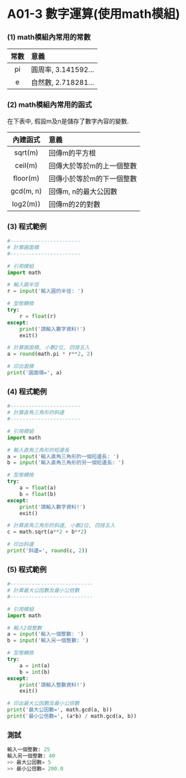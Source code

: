 # A01-3 數字運算(使用math模組)


### (1) math模組內常用的常數


| 常數 | 意義 |
|:---------:|:------|
| pi | 圓周率, 3.141592… |
| e | 自然數, 2.718281… |

### (2) math模組內常用的函式
在下表中, 假設m及n是儲存了數字內容的變數.

| 內建函式 | 意義 |
|:---------:|:------|
| sqrt(m) | 回傳m的平方根 |
| ceil(m) | 回傳大於等於m的上一個整數 |
| floor(m) | 回傳小於等於m的下一個整數 |
| gcd(m, n) | 回傳m, n的最大公因數 |
| log2(m)) | 回傳m的2的對數   |



### (3) 程式範例
``` python
#-----------------------
# 計算圓面積
#-----------------------

# 引用模組
import math

# 輸入圓半徑
r = input('輸入圓的半徑: ')

# 型態轉換
try:
    r = float(r)
except:
    print('請輸入數字資料!')
    exit()

# 計算圓面積, 小數2位, 四捨五入
a = round(math.pi * r**2, 2)

# 印出面積
print('圓面積=', a)
```

### (4) 程式範例
``` python
#-----------------------
# 計算直角三角形的斜邊
#-----------------------

# 引用模組
import math

# 輸入直角三角形的短邊長
a = input('輸入直角三角形的一個短邊長: ')
b = input('輸入直角三角形的另一個短邊長: ')

# 型態轉換
try:
    a = float(a)
    b = float(b)
except:
    print('請輸入數字資料!')
    exit()

# 計算直角三角形的斜邊, 小數2位, 四捨五入
c = math.sqrt(a**2 + b**2)

# 印出斜邊
print('斜邊=', round(c, 2))
```


### (5) 程式範例
``` python
#---------------------------
# 計算最大公因數及最小公倍數
#---------------------------

# 引用模組
import math

# 輸入2個整數
a = input('輸入一個整數: ')
b = input('輸入另一個整數: ')

# 型態轉換
try:
    a = int(a)
    b = int(b)
except:
    print('請輸入整數資料!')
    exit()

# 印出最大公因數及最小公倍數
print('最大公因數=', math.gcd(a, b))
print('最小公倍數=', (a*b) / math.gcd(a, b))
```

### 測試
``` python
輸入一個整數: 25
輸入另一個整數: 40
>> 最大公因數= 5
>> 最小公倍數= 200.0
```

